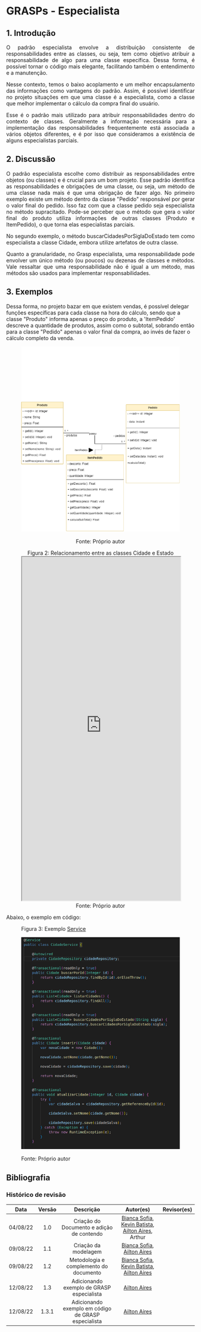 # GRASPs - Especialista

## 1. Introdução
<p align="justify"> O padrão especialista envolve a distribuição consistente de responsabilidades entre as classes, ou seja,
tem como objetivo atribuir a responsabilidade de algo para uma classe específica. Dessa forma, é possível tornar o código mais elegante, facilitando
também o entendimento e a manutenção.
</p>
<p align="justify"> Nesse contexto, temos o baixo acoplamento e um melhor encapsulamento das informações como vantagens do padrão. Assim, é possível identificar no projeto situações em que uma classe é a especialista, como a classe que melhor implementar o cálculo da compra final do usuário.
</p>
<p align="justify"> Esse é o padrão mais utilizado para atribuir responsabilidades dentro do contexto de classes. Geralmente a informação necessária para a
implementação das responsabilidades frequentemente está associada a vários objetos diferentes, e é por isso que consideramos a existência de alguns especialistas
parciais.   
</p>

## 2. Discussão

<p align="justify"> O padrão especialista escolhe como distribuir as responsabilidades entre objetos (ou classes) e é crucial para um bom projeto.
Esse padrão identifica as responsabilidades e obrigações de uma classe, ou seja, um método de uma classe nada mais é que uma obrigação de fazer algo.
No primeiro exemplo existe um método dentro da classe "Pedido" responsável por gerar o valor final do pedido. Isso faz com
que a classe pedido seja especialista no método supracitado. Pode-se perceber que o método que gera o valor final do produto utiliza informações de outras classes (Produto e ItemPedido), o que torna elas especialistas parciais.
</p>

<p align="justify">  No segundo exemplo, o método buscarCidadesPorSiglaDoEstado tem como especialista a classe Cidade, embora utilize artefatos de outra classe.
</p>

<p align="justify">Quanto a granularidade, no Grasp especialista, uma responsabilidade pode envolver um único método (ou poucos) ou dezenas de classes e métodos.
Vale ressaltar que uma responsabilidade não é igual a um método, mas métodos são usados para implementar responsabilidades.

</p>

## 3.  Exemplos
Dessa forma, no projeto bazar em que existem vendas, é possível delegar funções específicas para cada classe na hora do cálculo, sendo que a classe "Produto"
informa apenas o preço do produto, a 'ItemPedido' descreve a quantidade de produtos, assim como o subtotal, sobrando então para a classe "Pedido"
apenas o valor final da compra, ao invés de fazer o cálculo completo da venda.

<figure>

  ![Exemplo de especialista](../img/especialista.png)
  <figcaption style="text-align: center !important">
    Fonte: Próprio autor
  </figcaption>
  
</figure>

<figure>
  <figcaption style="text-align: center !important">
    Figura 2: Relacionamento entre as classes Cidade e Estado
  </figcaption>

  <iframe 
    frameborder="1" 
    style="width:100%;height:920px;" 
    src="https://viewer.diagrams.net/?tags=%7B%7D&highlight=0000ff&edit=_blank&layers=1&nav=1&title=ESPECIALISTA#Uhttps%3A%2F%2Fdrive.google.com%2Fuc%3Fid%3D1KvdsNi_03Du8MelrWbZVjvWZCuoMLi8D%26export%3Ddownload"
  ></iframe>

  <figcaption style="text-align: center !important">
    Fonte: Próprio autor
  </figcaption>
</figure>

Abaixo, o exemplo em código:

<figure>
  <figcaption>
    Figura 3: Exemplo  
    <a href="https://github.com/UnBArqDsw2022-1/2022.1_G3_Bazar_Backend/blob/main/src/main/java/com/fga/bazar/services/CidadeService.java" target="_blank">Service</a>
  </figcaption>

  ![Chamada do método na service](../img/grasp/ex-service-1.png)

  <figcaption>Fonte: Próprio autor</figcaption>
</figure>

## Bibliografia


### Histórico de revisão

| Data | Versão | Descrição | Autor(es)|Revisor(es)|
|:----:|:------:|:---------:|:--------:|:--------:|
| 04/08/22 | 1.0 | Criação do Documento e adição de contendo| [Bianca Sofia](https://github.com/biancasofia), [Kevin Batista](https://github.com/k3vin-batista), [Ailton Aires](https://github.com/ailtonaires), Arthur  | |
| 09/08/22 | 1.1 | Criação da modelagem| [Bianca Sofia](https://github.com/biancasofia), [Ailton Aires](https://github.com/ailtonaires) | |
| 09/08/22 | 1.2 | Metodologia e complemento do documento| [Bianca Sofia](https://github.com/biancasofia), [Kevin Batista](https://github.com/k3vin-batista), [Ailton Aires](https://github.com/ailtonaires) | |
| 12/08/22 | 1.3 | Adicionando exemplo de GRASP especialista| [Ailton Aires](https://github.com/ailtonaires) | |
| 12/08/22 | 1.3.1 | Adicionando exemplo em código de GRASP especialista| [Ailton Aires](https://github.com/ailtonaires) | |
